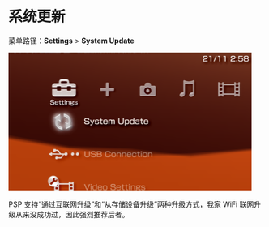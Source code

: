 # 系统更新

菜单路径：**Settings** > **System Update**

![系统更新菜单](system-update.png "系统更新菜单")

PSP 支持“通过互联网升级”和“从存储设备升级”两种升级方式，我家 WiFi 联网升级从来没成功过，因此强烈推荐后者。
